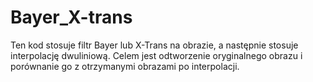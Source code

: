 # Bayer_X-trans
Ten kod stosuje filtr Bayer lub X-Trans na obrazie, a następnie stosuje interpolację dwuliniową. 
Celem jest odtworzenie oryginalnego obrazu i porównanie go z otrzymanymi obrazami po interpolacji.
